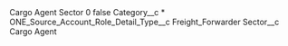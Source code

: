 <?xml version="1.0" encoding="UTF-8"?>
<CustomMetadata xmlns="http://soap.sforce.com/2006/04/metadata" xmlns:xsi="http://www.w3.org/2001/XMLSchema-instance" xmlns:xsd="http://www.w3.org/2001/XMLSchema">
    <label>Cargo Agent Sector 0</label>
    <protected>false</protected>
    <values>
        <field>Category__c</field>
        <value xsi:type="xsd:string">*</value>
    </values>
    <values>
        <field>ONE_Source_Account_Role_Detail_Type__c</field>
        <value xsi:type="xsd:string">Freight_Forwarder</value>
    </values>
    <values>
        <field>Sector__c</field>
        <value xsi:type="xsd:string">Cargo Agent</value>
    </values>
</CustomMetadata>
